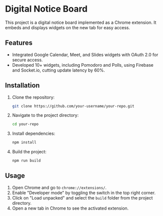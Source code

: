 # Digital Notice Board

This project is a digital notice board implemented as a Chrome extension. It embeds and displays widgets on the new tab for easy access.

## Features

- Integrated Google Calendar, Meet, and Slides widgets with OAuth 2.0 for secure access.
- Developed 10+ widgets, including Pomodoro and Polls, using Firebase and Socket.io, cutting update latency by 60%.

## Installation

1. Clone the repository:
    ```sh
    git clone https://github.com/your-username/your-repo.git
    ```
2. Navigate to the project directory:
    ```sh
    cd your-repo
    ```
3. Install dependencies:
    ```sh
    npm install
    ```
4. Build the project:
    ```sh
    npm run build
    ```

## Usage

1. Open Chrome and go to `chrome://extensions/`.
2. Enable "Developer mode" by toggling the switch in the top right corner.
3. Click on "Load unpacked" and select the `build` folder from the project directory.
4. Open a new tab in Chrome to see the activated extension.


